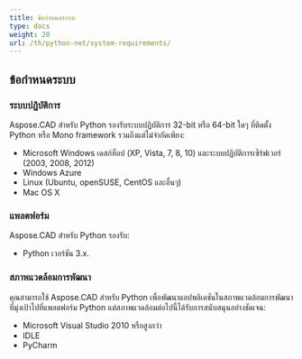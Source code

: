 ```yaml
---
title: ข้อกำหนดระบบ
type: docs
weight: 20
url: /th/python-net/system-requirements/
---
```


## **ข้อกำหนดระบบ**

### **ระบบปฏิบัติการ**

Aspose.CAD สำหรับ Python รองรับระบบปฏิบัติการ 32-bit หรือ 64-bit ใดๆ ที่ติดตั้ง Python หรือ Mono framework รวมถึงแต่ไม่จำกัดเพียง:

- Microsoft Windows เดสก์ท็อป (XP, Vista, 7, 8, 10) และระบบปฏิบัติการเซิร์ฟเวอร์ (2003, 2008, 2012)
- Windows Azure
- Linux (Ubuntu, openSUSE, CentOS และอื่นๆ)
- Mac OS X

### **แพลตฟอร์ม**

Aspose.CAD สำหรับ Python รองรับ:

- Python เวอร์ชัน 3.x.

### **สภาพแวดล้อมการพัฒนา**

คุณสามารถใช้ Aspose.CAD สำหรับ Python เพื่อพัฒนาแอปพลิเคชันในสภาพแวดล้อมการพัฒนาที่มุ่งเป้าไปที่แพลตฟอร์ม Python แต่สภาพแวดล้อมต่อไปนี้ได้รับการสนับสนุนอย่างชัดเจน:

- Microsoft Visual Studio 2010 หรือสูงกว่า
- IDLE
- PyCharm
